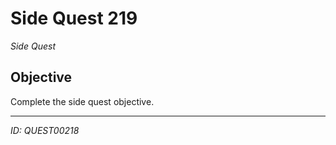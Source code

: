 # Side Quest 219

*Side Quest*

## Objective
Complete the side quest objective.

---
*ID: QUEST00218*
